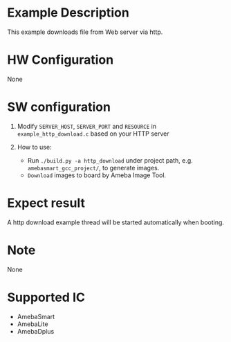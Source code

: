# Example Description

This example downloads file from Web server via http.

# HW Configuration

None

# SW configuration

1. Modify `SERVER_HOST`, `SERVER_PORT` and `RESOURCE` in `example_http_download.c` based on your HTTP server

2. How to use:
   - Run `./build.py -a http_download` under project path, e.g. `amebasmart_gcc_project/`, to generate images.
   - `Download` images to board by Ameba Image Tool.

# Expect result

A http download example thread will be started automatically when booting.

# Note

None

# Supported IC

- AmebaSmart
- AmebaLite
- AmebaDplus
